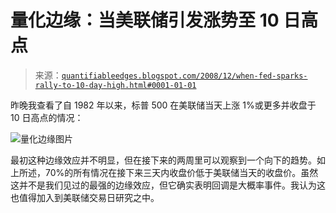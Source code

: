 <!--yml

分类：未分类

日期：2024-05-18 13:31:54

-->

# 量化边缘：当美联储引发涨势至 10 日高点

> 来源：[`quantifiableedges.blogspot.com/2008/12/when-fed-sparks-rally-to-10-day-high.html#0001-01-01`](http://quantifiableedges.blogspot.com/2008/12/when-fed-sparks-rally-to-10-day-high.html#0001-01-01)

昨晚我查看了自 1982 年以来，标普 500 在美联储当天上涨 1%或更多并收盘于 10 日高点的情况：

![量化边缘图片](https://blogger.googleusercontent.com/img/b/R29vZ2xl/AVvXsEjVNwyFGdzEi19uBrqRzDVliSREWylWXCmBT7K-sOgHPdFSuSi1vBD6DwCIS77tODQDr2SfdoDTxotjhPJXPesOFnR7meA6LEAknJwt5Qq-riz9Q8FXdk6VKyIKg5Oay7unCELvcE1ymnA/s1600-h/2008-12-17+png1.PNG)

最初这种边缘效应并不明显，但在接下来的两周里可以观察到一个向下的趋势。如上所述，70%的所有情况在接下来三天内收盘价低于美联储当天的收盘价。虽然这并不是我们见过的最强的边缘效应，但它确实表明回调是大概率事件。我认为这也值得加入到美联储交易日研究之中。
